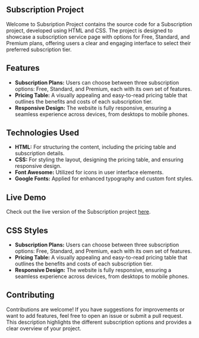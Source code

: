 
## Subscription Project

Welcome to Subsription Project contains the source code for a Subscription project, developed using HTML and CSS. The project is designed to showcase a subscription service page with options for Free, Standard, and Premium plans, offering users a clear and engaging interface to select their preferred subscription tier.

## Features

- **Subscription Plans:** Users can choose between three subscription options: Free, Standard, and Premium, each with its own set of features.
- **Pricing Table:** A visually appealing and easy-to-read pricing table that outlines the benefits and costs of each subscription tier.
- **Responsive Design:** The website is fully responsive, ensuring a seamless experience across devices, from desktops to mobile phones.

## Technologies Used

- **HTML:** For structuring the content, including the pricing table and subscription details.
- **CSS:** For styling the layout, designing the pricing table, and ensuring responsive design.
- **Font Awesome:** Utilized for icons in user interface elements.
- **Google Fonts:** Applied for enhanced typography and custom font styles.
  

## Live Demo

Check out the live version of the Subscription project [here](#).

## CSS Styles
- **Subscription Plans:** Users can choose between three subscription options: Free, Standard, and Premium, each with its own set of features.
- **Pricing Table:** A visually appealing and easy-to-read pricing table that outlines the benefits and costs of each subscription tier.
- **Responsive Design:** The website is fully responsive, ensuring a seamless experience across devices, from desktops to mobile phones.


## Contributing

Contributions are welcome! If you have suggestions for improvements or want to add features, feel free to open an issue or submit a pull request.
This description highlights the different subscription options and provides a clear overview of your project.
